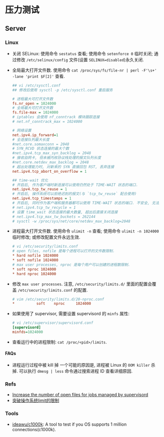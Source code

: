 # 压力测试

## Server
### Linux
* 关闭 SELinux: 使用命令 `sestatus` 查看; 使用命令 `setenforce 0` 临时关闭; 通过修改 `/etc/selinux/config` 文件(设置 `SELINUX=disabled`)永久关闭.
* 全局最大打开文件数. 使用命令 `cat /proc/sys/fs/file-nr | perl -F'\s+' -lane 'print $F[2]'` 查看.
    
    ```ini
    ## vi /etc/sysctl.conf
    ## 修改后使用 sysctl -p /etc/sysctl.conf 重启服务
    
    # 进程最大可打开文件数
    fs.nr_open = 1024000
    # 全局最大可打开文件数
    fs.file-max = 1024000
    # iptables 会使用 nf_conntrack 模块跟踪连接
    # net.nf_conntrack_max = 1024000
    
    # 网络设置
    net.ipv4.ip_forward=1
    # 全连接队列最大长度
    #net.core.somaxconn = 2048
    # SYN_RCVD 状态连接的最大个数
    #net.ipv4.tcp_max_syn_backlog = 2048
    # 接收自网卡, 但未被内核协议栈处理的报文队列长度
    #net.core.netdev_max_backlog = 2048
    # 超出处理能力时, 对新来的 SYN 直接回包 RST, 丢弃连接
    net.ipv4.tcp_abort_on_overflow = 1
    
    ## time-wait 优化
    # 开启后, 作为客户端时新连接可以使用仍然处于 TIME-WAIT 状态的端口.
    net.ipv4.tcp_tw_reuse = 1
    # 开启后, 操作系统可以拒绝迟到的报文(与 `tcp_tw_reuse` 配合使用)
    net.ipv4.tcp_timestamps = 1
    # 开启后, 同时作为客户端和服务器都可以使用 TIME-WAIT 状态的端口. 不安全, 无法避免报文延迟, 重复等问题给新连接千万混乱.
    # net.ipv4.tcp_tw_recycle = 1
    # 设置 time_wait 状态连接的最大数量, 超出后直接关闭连接
    # net.ipv4.tcp_max_tw_buckets = 262144
    # sysctl -w /proc/sys/net/core/netdev_max_backlog=2048
    ```
    
* 进程最大打开文件数. 使用命令 `ulimit -n` 查看; 使用命令 `ulimit -n 1024000` 临时修改; 或修改配置文件永远生效.

    ```ini
    # vi /etc/security/limits.conf
    # open files, nofile 是每个进程可以打开的文件数限制.
    * hard nofile 1024000
    * soft nofile 1024000
    # max user processes, nproc 是每个用户可以创建的进程数限制.
    * soft nproc 1024000
    * hard nproc 1024000
    
    ```
    
* 修改 `max user processes`. 注意, `/etc/security/limits.d/` 里面的配置会覆盖 `/etc/security/limits.conf` 的配置.

    ```ini
    # vim /etc/security/limits.d/20-nproc.conf
    *          soft    nproc     1024000

    ```    
    
* 如果使用了 supervisor, 需要设置 supervisord 的 `minfs` 属性:

    ```ini
    # vi /etc/supervisor/supervisord.conf
    [supervisord]
    minfds=1024000
    ```    
    
* 查看运行中的进程限制: `cat /proc/<pid>/limits`.

#### FAQs
* 进程运行过程中被 kill 掉
    一个可能的原因是, 进程被 Linux 的 `OOM killer` 杀掉. 可以执行 `dmesg | less` 命令通过搜索进程 ID 查看详细原因.

### Refs
* [Increase the number of open files for jobs managed by supervisord](https://ma.ttias.be/increase-the-number-of-open-files-for-jobs-managed-by-supervisord/)
* [突破操作系统limit的限制](https://mp.weixin.qq.com/s/JFTUWBJmWeRp-IMYJIND5A)
    
### Tools
* [ideawu/c1000k](https://github.com/ideawu/c1000k): A tool to test if you OS supports 1 million connections(c1000k).